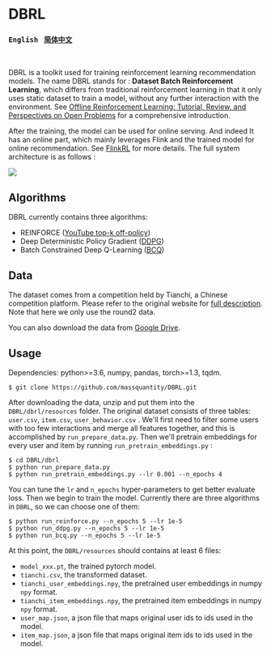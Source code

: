 # DBRL
### `English`  &nbsp;  [`简体中文`](https://github.com/massquantity/DBRL/blob/master/README_zh.md)

<br>

DBRL is a toolkit used for training reinforcement learning recommendation models. The name DBRL stands for : **Dataset Batch Reinforcement Learning**, which differs from traditional reinforcement learning in that it only uses static dataset to train a model, without any further interaction with the environment. See [Offline Reinforcement Learning: Tutorial, Review,
and Perspectives on Open Problems](https://arxiv.org/pdf/2005.01643.pdf) for a comprehensive introduction.

After the training, the model can be used for online serving. And indeed It has an online part, which mainly leverages Flink and the trained model for online recommendation. See [FlinkRL](https://github.com/massquantity/flink-reinforcement-learning) for more details. The full system architecture is as follows :

![](https://s1.ax1x.com/2020/10/19/0x53Bd.png)



## Algorithms

DBRL currently contains three algorithms:

+ REINFORCE ([YouTube top-k off-policy](https://arxiv.org/pdf/1812.02353.pdf))
+ Deep Deterministic Policy Gradient ([DDPG](https://arxiv.org/pdf/1509.02971.pdf))
+ Batch Constrained Deep Q-Learning ([BCQ](https://arxiv.org/pdf/1812.02900.pdf))



## Data

The dataset comes from a competition held by Tianchi, a Chinese competition platform. Please refer to the original website for [full description](https://tianchi.aliyun.com/competition/entrance/231721/information?lang=en-us). Note that here we only use the round2 data.

You can also download the data from [Google Drive](https://drive.google.com/file/d/1erBjYEOa7IuOIGpI8pGPn1WNBAC4Rv0-/view?usp=sharing).



## Usage

Dependencies: python>=3.6, numpy, pandas, torch>=1.3, tqdm.

```shell
$ git clone https://github.com/massquantity/DBRL.git
```

After downloading the data, unzip and put them into the `DBRL/dbrl/resources` folder. The original dataset consists  of three tables: `user.csv`, `item.csv`, `user_behavior.csv` . We'll first need to filter some users with too few interactions and merge all features together, and this is accomplished by `run_prepare_data.py`. Then we'll pretrain embeddings for every user and item by running `run_pretrain_embeddings.py` :

```shell
$ cd DBRL/dbrl
$ python run_prepare_data.py
$ python run_pretrain_embeddings.py --lr 0.001 --n_epochs 4
```

You can tune the `lr` and `n_epochs` hyper-parameters to get better evaluate loss. Then we begin to train the model. Currently there are three algorithms in `DBRL`, so we can choose one of them:

```shell
$ python run_reinforce.py --n_epochs 5 --lr 1e-5
$ python run_ddpg.py --n_epochs 5 --lr 1e-5
$ python run_bcq.py --n_epochs 5 --lr 1e-5
```

At this point, the `DBRL/resources` should contains at least 6 files:

+ `model_xxx.pt`, the trained pytorch model.
+ `tianchi.csv`, the transformed dataset.
+ `tianchi_user_embeddings.npy`, the pretrained user embeddings in numpy `npy` format.
+ `tianchi_item_embeddings.npy`, the pretrained item embeddings in numpy `npy` format.
+ `user_map.json`, a json file that maps original user ids to ids used in the model.
+ `item_map.json`, a json file that maps original item ids to ids used in the model.





